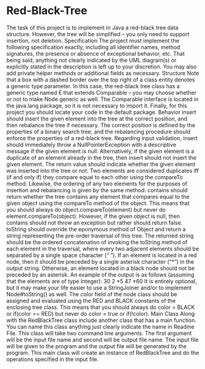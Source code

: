 # Red-Black-Tree

The task of this project is to implement in Java a red-black tree data structure. However, the tree
will be simplified – you only need to support insertion, not deletion.
Specification
The project must implement the following specification exactly, including all identifier names,
method signatures, the presence or absence of exceptional behavior, etc. That being said,
anything not clearly indicated by the UML diagram(s) or explicitly stated in the description is left
up to your discretion. You may also add private helper methods or additional fields as necessary.
Structure
Note that a box with a dashed border over the top right of a class entity denotes a generic type
parameter. In this case, the red-black tree class has a generic type named E that extends
Comparable<E> – you may choose whether or not to make Node generic as well. The
Comparable<T> interface is located in the java.lang package, so it is not necessary to
import it. Finally, for this project you should locate your code in the default package.
Behavior
insert should insert the given element into the tree at the correct position, and then rebalance
the tree if necessary. The correct position is defined by the properties of a binary search tree,
and the rebalancing procedure should enforce the properties of a red-black tree. Regarding input
validation, insert should immediately throw a NullPointerException with a descriptive
message if the given element is null. Alternatively, if the given element is a duplicate of an
element already in the tree, then insert should not insert the given element. The return value
should indicate whether the given element was inserted into the tree or not.
Two elements are considered duplicates iff (if and only if) they compare equal to each other using
the compareTo method. Likewise, the ordering of any two elements for the purposes of
insertion and rebalancing is given by the same method.
contains should return whether the tree contains any element that compares equal to the
given object using the compareTo method of the object. This means that you should always
do object.compareTo(element) but never do element.compareTo(object). 
However, if the given object is null, then contains should not throw an exception but rather
should return false.
toString should override the eponymous method of Object and return a string representing
the pre-order traversal of this tree. The returned string should be the ordered concatenation of
invoking the toString method of each element in the traversal, where every two adjacent
elements should be separated by a single space character (“ ”). If an element is located in a red
node, then it should be preceded by a single asterisk character (“*”) in the output string.
Otherwise, an element located in a black node should not be preceded by an asterisk. An
example of the output is as follows (assuming that the elements are of type Integer):
30 2 *5 47 *60
It is entirely optional, but it may make your life easier to use a StringJoiner and/or to
implement Node#toString() as well.
The color field of the node class should be assigned and evaluated using the RED and BLACK
constants of the enclosing tree class. This means that you should always do color = BLACK
or if(color == RED) but never do color = true or if(!color).
Main Class
Along with the RedBlackTree class include another class that has a main function. You can name
this class anything just clearly indicate the name in Readme File. This class will take two command
line arguments. The first argument will be the input file name and second will be output file
name. The input file will be given to the program and the output file will be generated by the
program. This main class will create an instance of RedBlackTree and do the operations specified
in the input file.
